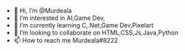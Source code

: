 - 👋 Hi, I’m @Murdeala
- 👀 I’m interested in AI,Game Dev,
- 🌱 I’m currently learning C,.Net,Game Dev,Pixelart
- 💞️ I’m looking to collaborate on HTML,CSS,Js,Java,Python
- 📫 How to reach me Murdeala#8222

<!---
Murdeala/Murdeala is a ✨ special ✨ repository because its `README.md` (this file) appears on your GitHub profile.
You can click the Preview link to take a look at your changes.
--->
